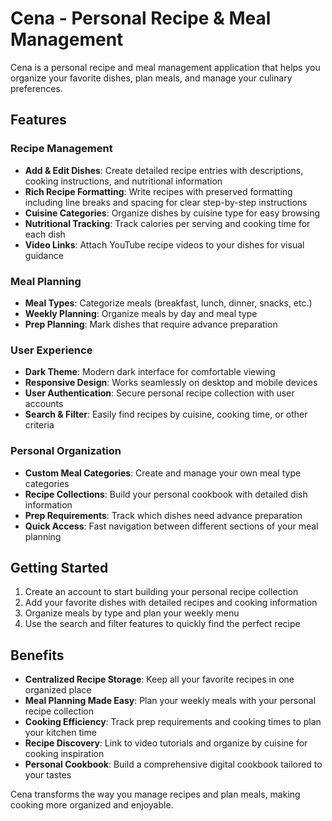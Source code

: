 # Cena - Personal Recipe & Meal Management

Cena is a personal recipe and meal management application that helps you organize your favorite dishes, plan meals, and manage your culinary preferences.

## Features

### Recipe Management
- **Add & Edit Dishes**: Create detailed recipe entries with descriptions, cooking instructions, and nutritional information
- **Rich Recipe Formatting**: Write recipes with preserved formatting including line breaks and spacing for clear step-by-step instructions
- **Cuisine Categories**: Organize dishes by cuisine type for easy browsing
- **Nutritional Tracking**: Track calories per serving and cooking time for each dish
- **Video Links**: Attach YouTube recipe videos to your dishes for visual guidance

### Meal Planning
- **Meal Types**: Categorize meals (breakfast, lunch, dinner, snacks, etc.)
- **Weekly Planning**: Organize meals by day and meal type
- **Prep Planning**: Mark dishes that require advance preparation

### User Experience
- **Dark Theme**: Modern dark interface for comfortable viewing
- **Responsive Design**: Works seamlessly on desktop and mobile devices
- **User Authentication**: Secure personal recipe collection with user accounts
- **Search & Filter**: Easily find recipes by cuisine, cooking time, or other criteria

### Personal Organization
- **Custom Meal Categories**: Create and manage your own meal type categories
- **Recipe Collections**: Build your personal cookbook with detailed dish information
- **Prep Requirements**: Track which dishes need advance preparation
- **Quick Access**: Fast navigation between different sections of your meal planning

## Getting Started

1. Create an account to start building your personal recipe collection
2. Add your favorite dishes with detailed recipes and cooking information
3. Organize meals by type and plan your weekly menu
4. Use the search and filter features to quickly find the perfect recipe

## Benefits

- **Centralized Recipe Storage**: Keep all your favorite recipes in one organized place
- **Meal Planning Made Easy**: Plan your weekly meals with your personal recipe collection
- **Cooking Efficiency**: Track prep requirements and cooking times to plan your kitchen time
- **Recipe Discovery**: Link to video tutorials and organize by cuisine for cooking inspiration
- **Personal Cookbook**: Build a comprehensive digital cookbook tailored to your tastes

Cena transforms the way you manage recipes and plan meals, making cooking more organized and enjoyable.